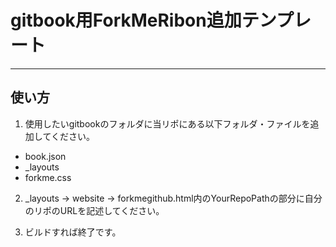 # gitbook用ForkMeRibon追加テンプレート
---
## 使い方
1. 使用したいgitbookのフォルダに当リポにある以下フォルダ・ファイルを追加してください。

- book.json
- _layouts
- forkme.css

2. _layouts -> website -> forkmegithub.html内のYourRepoPathの部分に自分のリポのURLを記述してください。

3. ビルドすれば終了です。

